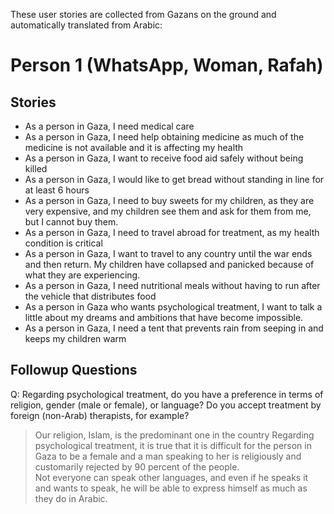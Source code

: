 These user stories are collected from Gazans on the ground and automatically translated from Arabic:

# Person 1 (WhatsApp, Woman, Rafah)

## Stories

- As a person in Gaza, I need medical care
- As a person in Gaza, I need help obtaining medicine as much of the medicine is not available and it is affecting my health
- As a person in Gaza, I want to receive food aid safely without being killed
- As a person in Gaza, I would like to get bread without standing in line for at least 6 hours
- As a person in Gaza, I need to buy sweets for my children, as they are very expensive, and my children see them and ask for them from me, but I cannot buy them.
- As a person in Gaza, I need to travel abroad for treatment, as my health condition is critical
- As a person in Gaza, I want to travel to any country until the war ends and then return. My children have collapsed and panicked because of what they are experiencing.
- As a person in Gaza, I need nutritional meals without having to run after the vehicle that distributes food
- As a person in Gaza who wants psychological treatment, I want to talk a little about my dreams and ambitions that have become impossible.
- As a person in Gaza, I need a tent that prevents rain from seeping in and keeps my children warm

## Followup Questions

Q: Regarding psychological treatment, do you have a preference in terms of religion, gender (male or female), or language? Do you accept treatment by foreign (non-Arab) therapists, for example?

> Our religion, Islam, is the predominant one in the country
Regarding psychological treatment, it is true that it is difficult for the person in Gaza to be a female and a man speaking to her is religiously and customarily rejected by 90 percent of the people.  
> Not everyone can speak other languages, and even if he speaks it and wants to speak, he will be able to express himself as much as they do in Arabic.
